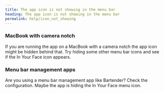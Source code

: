 ```yaml
---
title: The app icon is not showing in the menu bar
heading: The app icon is not showing in the menu bar
permalink: help/icon_not_showing
---
```


### MacBook with camera notch
If you are running the app on a MacBook with a camera notch the app icon might be hidden behind that. Try hiding some other menu bar icons and see if the In Your Face icon appears.

### Menu bar management apps
Are you using a menu bar management app like Bartender? Check the configuration. Maybe the app is hiding the In Your Face menu icon.
